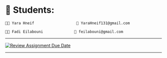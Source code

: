 # 👥 Students:

	👩🏻 Yara Hneif			 		📧 YaraHneif131@gmail.com
	
	🧔🏻‍ Fadi Eilabouni		 		📧 feilabouni@gmail.com



---


[![Review Assignment Due Date](https://classroom.github.com/assets/deadline-readme-button-22041afd0340ce965d47ae6ef1cefeee28c7c493a6346c4f15d667ab976d596c.svg)](https://classroom.github.com/a/FBdKVkDf)


---